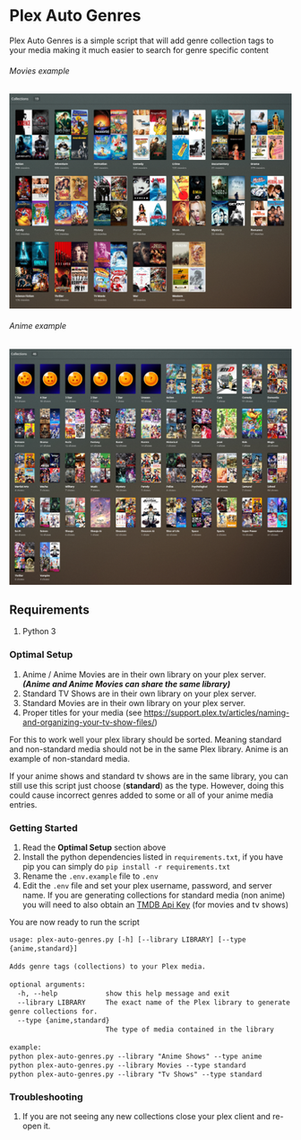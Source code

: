 # Plex Auto Genres

Plex Auto Genres is a simple script that will add genre collection tags to your media making it much easier to search for genre specific content

###### Movies example
![Movie Collections](/images/movies.png)

###### Anime example
![Anime Collections](/images/animes.png)

## Requirements
1. Python 3

### Optimal Setup

1. Anime / Anime Movies are in their own library on your plex server. **_(Anime and Anime Movies can share the same library)_**
2. Standard TV Shows are in their own library on your plex server.
3. Standard Movies are in their own library on your plex server.
4. Proper titles for your media (see https://support.plex.tv/articles/naming-and-organizing-your-tv-show-files/)

For this to work well your plex library should be sorted. Meaning standard and non-standard media should not be in the same Plex library. Anime is an example of non-standard media.

If your anime shows and standard tv shows are in the same library, you can still use this script just choose (**standard**) as the type. However, doing this could cause incorrect genres added to some or all of your anime media entries.

### Getting Started
1. Read the **Optimal Setup** section above
2. Install the python dependencies listed in `requirements.txt`, if you have pip you can simply do `pip install -r requirements.txt`
3. Rename the `.env.example` file to `.env`
4. Edit the `.env` file and set your plex username, password, and server name. If you are generating collections for standard media (non anime) you will need to also obtain an [TMDB Api Key](https://developers.themoviedb.org/3/getting-started/introduction) (for movies and tv shows) 

You are now ready to run the script
```
usage: plex-auto-genres.py [-h] [--library LIBRARY] [--type {anime,standard}]

Adds genre tags (collections) to your Plex media.

optional arguments:
  -h, --help            show this help message and exit
  --library LIBRARY     The exact name of the Plex library to generate genre collections for.
  --type {anime,standard}
                        The type of media contained in the library

example: 
python plex-auto-genres.py --library "Anime Shows" --type anime
python plex-auto-genres.py --library Movies --type standard
python plex-auto-genres.py --library "Tv Shows" --type standard
```

### Troubleshooting
1. If you are not seeing any new collections close your plex client and re-open it.